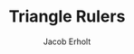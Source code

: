 ---
title: Triangle Rulers
author: Jacob Erholt
tags: ['website', 'featured']
image: /assets/snippets/triangle-rulers.png
imageAlt: This is a test
description: Jeg har lavet en hjemmeside, hvor jeg viser en masser billeder jeg har taget på gåture, der er brugt HTML, CSS og JS.
---